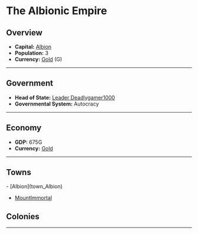 # <!--NAME-->The Albionic Empire<!--NAME-->

## Overview

- **Capital:** <!--CAPITAL_LINK-->[Albion](town_Albion)<!--CAPITAL_LINK-->
- **Population:** <!--POPULATION-->3<!--POPULATION-->
- **Currency:** <!--CURRENCY_LINK-->[Gold](currency_Gold)<!--CURRENCY_LINK--> (<!--CURRENCY_ABV-->G<!--CURRENCY_ABV-->)

---

## Government

- **Head of State:** <!--LEADER_TITLE_LINK-->[Leader Deadlygamer1000](user_Deadlygamer1000)<!--LEADER_TITLE_LINK-->
- **Governmental System:** <!--GOVERNMENT-->Autocracy<!--GOVERNMENT-->

---

## Economy

- **GDP:** <!--GDP-->675G<!--GDP-->
- **Currency:** <!--CURRENCY_LINK-->[Gold](currency_Gold)<!--CURRENCY_LINK-->

---

## Towns

<!--TOWNS-->- [Albion](town_Albion)
- [MountImmortal](town_MountImmortal)<!--TOWNS-->

## Colonies

<!--COLONIES--><!--COLONIES-->

---